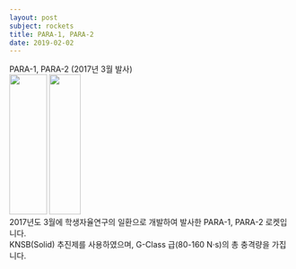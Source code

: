 ```yaml
---
layout: post
subject: rockets
title: PARA-1, PARA-2
date: 2019-02-02
---
```

PARA-1, PARA-2 (2017년 3월 발사)<br/>
<img src="https://github.com/hsb6350/hanaro.github.io/blob/master/assets/acts/para1.JPG?raw=true" width="67" height="250"/>
<img src="https://github.com/hsb6350/hanaro.github.io/blob/master/assets/acts/para2.JPG?raw=true" width="56" height="250"/>
<br/>
2017년도 3월에 학생자율연구의 일환으로 개발하여 발사한 PARA-1, PARA-2 로켓입니다.<br/>
KNSB(Solid) 추진제를 사용하였으며, G-Class 급(80-160 N·s)의 총 충격량을 가집니다.
